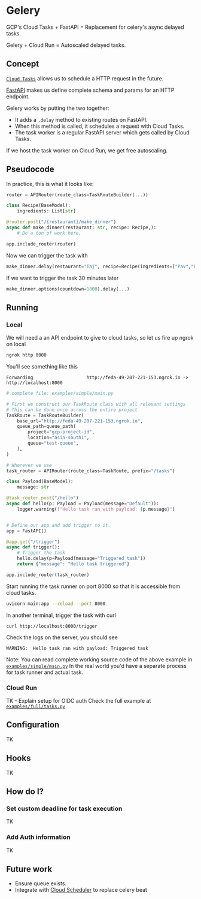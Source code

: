 # Gelery

GCP's Cloud Tasks + FastAPI = Replacement for celery's async delayed tasks.

Gelery + Cloud Run = Autoscaled delayed tasks.

## Concept

[`Cloud Tasks`](https://cloud.google.com/tasks) allows us to schedule a HTTP request in the future.

[FastAPI](https://fastapi.tiangolo.com/tutorial/body/) makes us define complete schema and params for an HTTP endpoint.

Gelery works by putting the two together:

- It adds a `.delay` method to existing routes on FastAPI.
- When this method is called, it schedules a request with Cloud Tasks.
- The task worker is a regular FastAPI server which gets called by Cloud Tasks.

If we host the task worker on Cloud Run, we get free autoscaling.

## Pseudocode

In practice, this is what it looks like:

```python
router = APIRouter(route_class=TaskRouteBuilder(...))

class Recipe(BaseModel):
    ingredients: List[str]

@router.post("/{restaurant}/make_dinner")
async def make_dinner(restaurant: str, recipe: Recipe,):
    # Do a ton of work here.

app.include_router(router)
```

Now we can trigger the task with

```python
make_dinner.delay(restaurant="Taj", recipe=Recipe(ingredients=["Pav","Bhaji"]))
```

If we want to trigger the task 30 minutes later

```python
make_dinner.options(countdown=1800).delay(...)
```

## Running

### Local

We will need a an API endpoint to give to cloud tasks, so let us fire up ngrok on local

```sh
ngrok http 8000
```

You'll see something like this

```
Forwarding                    http://feda-49-207-221-153.ngrok.io -> http://localhost:8000
```

```python
# complete file: examples/simple/main.py

# First we construct our TaskRoute class with all relevant settings
# This can be done once across the entire project
TaskRoute = TaskRouteBuilder(
    base_url="http://feda-49-207-221-153.ngrok.io",
    queue_path=queue_path(
        project="gcp-project-id",
        location="asia-south1",
        queue="test-queue",
    ),
)

# Wherever we use
task_router = APIRouter(route_class=TaskRoute, prefix="/tasks")

class Payload(BaseModel):
    message: str

@task_router.post("/hello")
async def hello(p: Payload = Payload(message="Default")):
    logger.warning(f"Hello task ran with payload: {p.message}")


# Define our app and add trigger to it.
app = FastAPI()

@app.get("/trigger")
async def trigger():
    # Trigger the task
    hello.delay(p=Payload(message="Triggered task"))
    return {"message": "Hello task triggered"}

app.include_router(task_router)

```

Start running the task runner on port 8000 so that it is accessible from cloud tasks.

```sh
uvicorn main:app --reload --port 8000
```

In another terminal, trigger the task with curl

```
curl http://localhost:8000/trigger
```

Check the logs on the server, you should see

```
WARNING:  Hello task ran with payload: Triggered task
```

Note: You can read complete working source code of the above example in [`examples/simple/main.py`](examples/simple/main.py)
In the real world you'd have a separate process for task runner and actual task.

### Cloud Run

TK - Explain setup for OIDC auth
Check the full example at [`examples/full/tasks.py`](examples/full/tasks.py)

## Configuration

TK

## Hooks

TK

## How do I?

### Set custom deadline for task execution

TK

### Add Auth information

TK

## Future work

- Ensure queue exists.
- Integrate with [Cloud Scheduler](https://cloud.google.com/scheduler/) to replace celery beat
